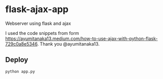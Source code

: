 # flask-ajax-app

Webserver using flask and ajax

I used the code snippets from form <https://ayumitanaka13.medium.com/how-to-use-ajax-with-python-flask-729c0a8e5346>.
Thank you @ayumitanaka13.

## Deploy

```
python app.py
```
